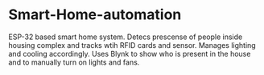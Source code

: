 # Smart-Home-automation
ESP-32 based smart home system. 
Detecs prescense of people inside housing complex and tracks wtih RFID cards and sensor. Manages lighting and cooling accordingly.
Uses Blynk to show who is present in the house and to manually turn on lights and fans.
